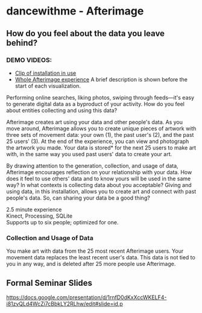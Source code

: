 # dancewithme - Afterimage

## How do you feel about the data you leave behind?
### DEMO VIDEOS:
* [Clip of installation in use](https://www.youtube.com/watch?v=QrNnfHPdiMI&feature=youtu.be&t=57)
* [Whole Afterimage experience](https://drive.google.com/file/d/1kTNCnpytaNNAxGFiNDr8jrrjFcYTzU03/edit) A brief description is shown before the start of each visualization.

Performing online searches, liking photos, swiping through feeds—it's easy to generate digital data as a byproduct of your activity. How do you feel about entities collecting and using this data?

Afterimage creates art using your data and other people's data. As you move around, Afterimage allows you to create unique pieces of artwork with three sets of movement data: your own (1), the past user's (2), and the past 25 users' (3). At the end of the experience, you can view and photograph the artwork you made. Your data is stored* for the next 25 users to make art with, in the same way you used past users' data to create your art.

By drawing attention to the generation, collection, and usage of data, Afterimage encourages reflection on your relationship with your data. How does it feel to use others' data and to know yours will be used in the same way? In what contexts is collecting data about you acceptable? Giving and using data, in this installation, allows you to create art and connect with past people's data. So, can sharing your data be a good thing?


2.5 minute experience <br/>
Kinect, Processing, SQLite  <br/>
Supports up to six people; optimized for one.

### Collection and Usage of Data
You make art with data from the 25 most recent Afterimage users. Your movement data replaces the least recent user's data. This data is not tied to you in any way, and is deleted after 25 more people use Afterimage.


## Formal Seminar Slides
https://docs.google.com/presentation/d/1rnfD0dKxXccWKELF4-i81zvQLd4WcZi7cBbkLY2RLhw/edit#slide=id.p



